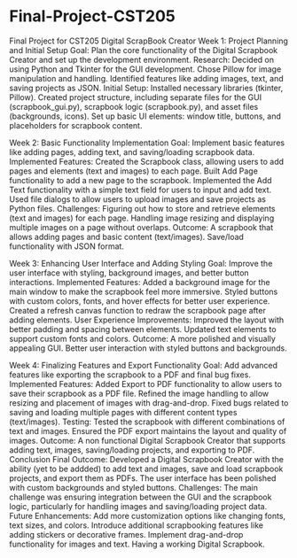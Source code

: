 # Final-Project-CST205
Final Project for CST205 Digital ScrapBook Creator 
Week 1: Project Planning and Initial Setup
Goal: Plan the core functionality of the Digital Scrapbook Creator and set up the development environment.
Research:
Decided on using Python and Tkinter for the GUI development.
Chose Pillow for image manipulation and handling.
Identified features like adding images, text, and saving projects as JSON.
Initial Setup:
Installed necessary libraries (tkinter, Pillow).
Created project structure, including separate files for the GUI (scrapbook_gui.py), scrapbook logic (scrapbook.py), and asset files (backgrounds, icons).
Set up basic UI elements: window title, buttons, and placeholders for scrapbook content.

Week 2: Basic Functionality Implementation
Goal: Implement basic features like adding pages, adding text, and saving/loading scrapbook data.
Implemented Features:
Created the Scrapbook class, allowing users to add pages and elements (text and images) to each page.
Built Add Page functionality to add a new page to the scrapbook.
Implemented the Add Text functionality with a simple text field for users to input and add text.
Used file dialogs to allow users to upload images and save projects as Python files.
Challenges:
Figuring out how to store and retrieve elements (text and images) for each page.
Handling image resizing and displaying multiple images on a page without overlaps.
Outcome:
A scrapbook that allows adding pages and basic content (text/images).
Save/load functionality with JSON format.

Week 3: Enhancing User Interface and Adding Styling
Goal: Improve the user interface with styling, background images, and better button interactions.
Implemented Features:
Added a background image for the main window to make the scrapbook feel more immersive.
Styled buttons with custom colors, fonts, and hover effects for better user experience.
Created a refresh canvas function to redraw the scrapbook page after adding elements.
User Experience Improvements:
Improved the layout with better padding and spacing between elements.
Updated text elements to support custom fonts and colors.
Outcome:
A more polished and visually appealing GUI.
Better user interaction with styled buttons and backgrounds.

Week 4: Finalizing Features and Export Functionality
Goal: Add advanced features like exporting the scrapbook to a PDF and final bug fixes.
Implemented Features:
Added Export to PDF functionality to allow users to save their scrapbook as a PDF file.
Refined the image handling to allow resizing and placement of images with drag-and-drop.
Fixed bugs related to saving and loading multiple pages with different content types (text/images).
Testing:
Tested the scrapbook with different combinations of text and images.
Ensured the PDF export maintains the layout and quality of images.
Outcome:
A non functional Digital Scrapbook Creator that supports adding text, images, saving/loading projects, and exporting to PDF.
Conclusion
Final Outcome: Developed a Digital Scrapbook Creator with the ability (yet to be addded) to add text and images, save and load scrapbook projects, and export them as PDFs. The user interface has been polished with custom backgrounds and styled buttons.
Challenges: The main challenge was ensuring integration between the GUI and the scrapbook logic, particularly for handling images and saving/loading project data.
Future Enhancements:
Add more customization options like changing fonts, text sizes, and colors.
Introduce additional scrapbooking features like adding stickers or decorative frames.
Implement drag-and-drop functionality for images and text. 
Having a working Digital Scrapbook.
